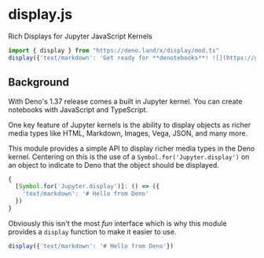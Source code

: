# display.js

Rich Displays for Jupyter JavaScript Kernels

```typescript
import { display } from "https://deno.land/x/display/mod.ts"
display({'text/markdown': 'Get ready for **denotebooks**! ![](https://github.com/denoland.png?size=32)'})
```

## Background

With Deno's 1.37 release comes a built in Jupyter kernel. You can create notebooks with JavaScript and TypeScript.

One key feature of Jupyter kernels is the ability to display objects as richer media types like HTML, Markdown, Images, Vega, JSON, and many more.

This module provides a simple API to display richer media types in the Deno kernel. Centering on this is the use of a `Symbol.for('Jupyter.display')` on an object to indicate to Deno that the object should be displayed.

```typescript
{
  [Symbol.for('Jupyter.display')]: () => ({
    'text/markdown': '# Hello from Deno'
  })
}
```

Obviously this isn't the most _fun_ interface which is why this module provides a `display` function to make it easier to use.

```typescript
display({'text/markdown': '# Hello from Deno'})
```
